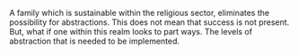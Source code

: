 A family which is sustainable within the religious sector, eliminates the possibility for abstractions. This does not mean that success is not present. But, what if one within this realm looks to part ways. The levels of abstraction
that is needed to be implemented.
